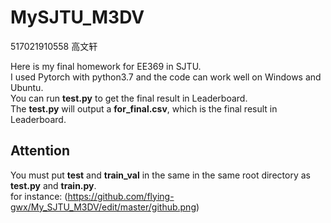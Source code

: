 # MySJTU_M3DV
517021910558 高文轩
  
Here is my final homework for EE369 in SJTU.  
I used Pytorch with python3.7 and the code can work well on Windows and Ubuntu.  
You can run **test.py** to get the final result in Leaderboard.  
The **test.py** will output a **for_final.csv**, which is the final result in Leaderboard.  
## Attention
You must put **test** and **train_val** in the same  in the same root directory as **test.py** and **train.py**.  
for instance:
(https://github.com/flying-gwx/My_SJTU_M3DV/edit/master/github.png)
